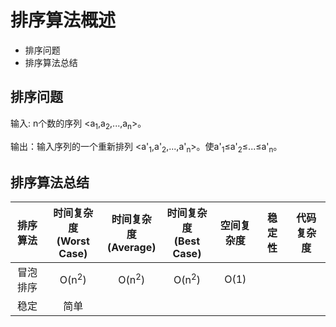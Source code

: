 # 排序算法概述

- 排序问题
- 排序算法总结
  
## 排序问题

输入: n个数的序列 \<a<sub>1</sub>,a<sub>2</sub>,...,a<sub>n</sub>\>。

输出：输入序列的一个重新排列 \<a'<sub>1</sub>,a'<sub>2</sub>,...,a'<sub>n</sub>\>。使a'<sub>1</sub>≤a'<sub>2</sub>≤...≤a'<sub>n</sub>。

## 排序算法总结

|排序算法|时间复杂度<br>(Worst Case)|时间复杂度<br>(Average)|时间复杂度<br>(Best Case)|空间复杂度|稳定性|代码复杂度|
|:---:|:---:|:---:|:---:|:---:|:---:|:---:|
| 冒泡排序 |O(n<sup>2</sup>)|O(n<sup>2</sup>)|O(n<sup>2</sup>)|O(1)|
稳定|简单|
